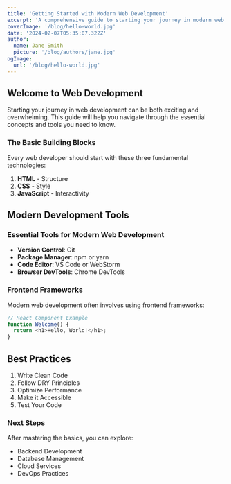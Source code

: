 ```yaml
---
title: 'Getting Started with Modern Web Development'
excerpt: 'A comprehensive guide to starting your journey in modern web development, covering essential tools and best practices.'
coverImage: '/blog/hello-world.jpg'
date: '2024-02-07T05:35:07.322Z'
author:
  name: Jane Smith
  picture: '/blog/authors/jane.jpg'
ogImage:
  url: '/blog/hello-world.jpg'
---
```


## Welcome to Web Development

Starting your journey in web development can be both exciting and overwhelming. This guide will help you navigate through the essential concepts and tools you need to know.

### The Basic Building Blocks

Every web developer should start with these three fundamental technologies:

1. **HTML** - Structure
2. **CSS** - Style
3. **JavaScript** - Interactivity

## Modern Development Tools

### Essential Tools for Modern Web Development

- **Version Control**: Git
- **Package Manager**: npm or yarn
- **Code Editor**: VS Code or WebStorm
- **Browser DevTools**: Chrome DevTools

### Frontend Frameworks

Modern web development often involves using frontend frameworks:

```javascript
// React Component Example
function Welcome() {
  return <h1>Hello, World!</h1>;
}
```

## Best Practices

1. Write Clean Code
2. Follow DRY Principles
3. Optimize Performance
4. Make it Accessible
5. Test Your Code

### Next Steps

After mastering the basics, you can explore:
- Backend Development
- Database Management
- Cloud Services
- DevOps Practices 